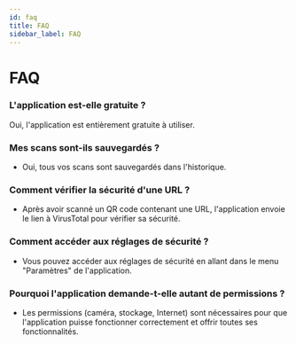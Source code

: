 ```yaml
---
id: faq
title: FAQ
sidebar_label: FAQ
---
```


# FAQ

### L'application est-elle gratuite ?
Oui, l'application est entièrement gratuite à utiliser.

### Mes scans sont-ils sauvegardés ?
- Oui, tous vos scans sont sauvegardés dans l'historique.

### Comment vérifier la sécurité d'une URL ?
- Après avoir scanné un QR code contenant une URL, l'application envoie le lien à VirusTotal pour vérifier sa sécurité.
### Comment accéder aux réglages de sécurité ?
- Vous pouvez accéder aux réglages de sécurité en allant dans le menu "Paramètres" de l'application.



### Pourquoi l'application demande-t-elle autant de permissions ?
- Les permissions (caméra, stockage, Internet) sont nécessaires pour que l'application puisse fonctionner correctement et offrir toutes ses fonctionnalités.
